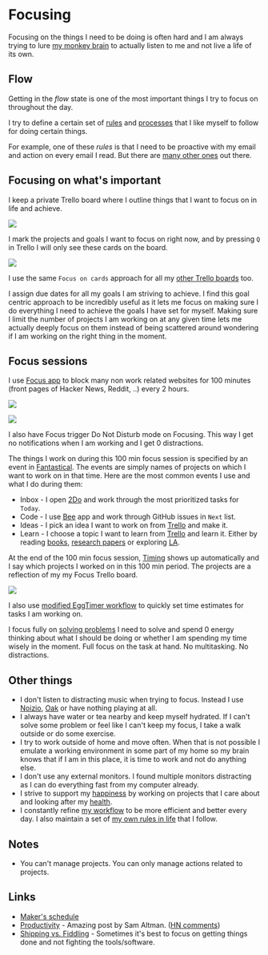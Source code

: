# Focusing
Focusing on the things I need to be doing is often hard and I am always trying to lure [my monkey brain](https://waitbutwhy.com/2013/10/why-procrastinators-procrastinate.html) to actually listen to me and not live a life of its own.

## Flow
Getting in the _flow_ state is one of the most important things I try to focus on throughout the day.

I try to define a certain set of [rules](rules.md) and [processes](processes.md) that I like myself to follow for doing certain things.

For example, one of these _rules_ is that I need to be proactive with my email and action on every email I read. But there are [many other ones](rules.md) out there.

## Focusing on what's important
I keep a private Trello board where I outline things that I want to focus on in life and achieve.

![](https://i.imgur.com/DMbR71J.jpg)

I mark the projects and goals I want to focus on right now, and by pressing `Q` in Trello I will only see these cards on the board.

![](https://i.imgur.com/d3jr8VX.jpg)

I use the same `Focus on cards` approach for all my [other Trello boards](../sharing/my-trello.md) too.

I assign due dates for all my goals I am striving to achieve. I find this goal centric approach to be incredibly useful as it lets me focus on making sure I do everything I need to achieve the goals I have set for myself. Making sure I limit the number of projects I am working on at any given time lets me actually deeply focus on them instead of being scattered around wondering if I am working on the right thing in the moment.

## Focus sessions
I use [Focus app](https://heyfocus.com) to block many non work related websites for 100 minutes (front pages of Hacker News, Reddit, ..) every 2 hours.

![](https://i.imgur.com/RLwEyST.jpg)

![](https://i.imgur.com/XWK3jRp.jpg)

I also have Focus trigger Do Not Disturb mode on Focusing. This way I get no notifications when I am working and I get 0 distractions.

The things I work on during this 100 min focus session is specified by an event in [Fantastical](../macOS/apps/fantastical.md). The events are simply names of projects on which I want to work on in that time. Here are the most common events I use and what I do during them:
- Inbox - I open [2Do](../macOS/apps/2do.md) and work through the most prioritized tasks for `Today`.
- Code - I use [Bee](https://www.neat.io/bee/) app and work through GitHub issues in `Next` list.
- Ideas - I pick an idea I want to work on from [Trello](https://trello.com/b/alB1ryRP) and make it.
- Learn - I choose a topic I want to learn from [Trello](https://trello.com/b/cu32qF3q) and learn it. Either by reading [books](https://trello.com/b/MOrnm2aN), [research papers](https://trello.com/b/EKl1Ie3q) or exploring [LA](../ideas/learn-anything.md).

At the end of the 100 min focus session, [Timing](../macOS/apps/timing.md) shows up automatically and I say which projects I worked on in this 100 min period. The projects are a reflection of my my Focus Trello board.

![](https://i.imgur.com/FbT55dm.png)

I also use [modified EggTimer workflow](https://github.com/nikitavoloboev/small-workflows#workflow-augmentations) to quickly set time estimates for tasks I am working on.

I focus fully on [solving problems](../research/solving-problems.md) I need to solve and spend 0 energy thinking about what I should be doing or whether I am spending my time wisely in the moment. Full focus on the task at hand. No multitasking. No distractions.

## Other things
- I don't listen to distracting music when trying to focus. Instead I use [Noizio](http://noiz.io), [Oak](https://www.oakmeditation.com) or have nothing playing at all.
- I always have water or tea nearby and keep myself hydrated. If I can't solve some problem or feel like I can't keep my focus, I take a walk outside or do some exercise.
- I try to work outside of home and move often. When that is not possible I emulate a working environment in some part of my home so my brain knows that if I am in this place, it is time to work and not do anything else.
- I don't use any external monitors. I found multiple monitors distracting as I can do everything fast from my computer already.
- I strive to support my [happiness](../life/happiness.md) by working on projects that I care about and looking after my [health](../health/health.md).
- I constantly refine [my workflow](../sharing/my-workflow.md) to be more efficient and better every day. I also maintain a set of [my own rules in life](rules.md) that I follow.

## Notes
- You can't manage projects. You can only manage actions related to projects.

## Links
- [Maker's schedule](http://www.paulgraham.com/makersschedule.html)
- [Productivity](https://blog.samaltman.com/productivity) - Amazing post by Sam Altman. ([HN comments](https://news.ycombinator.com/item?id=16802530))
- [Shipping vs. Fiddling](https://medium.com/@okonetchnikov/shipping-vs-fiddling-74e27e61e0c1) - Sometimes it's best to focus on getting things done and not fighting the tools/software.